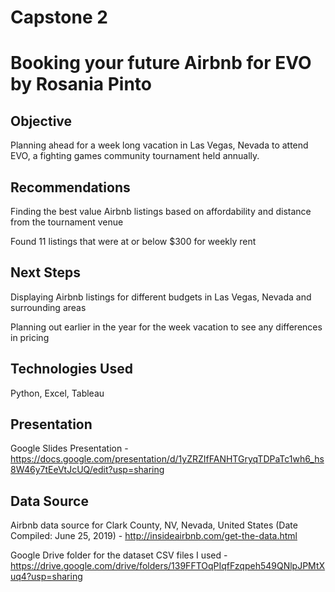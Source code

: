 # Capstone 2
# Booking your future Airbnb for EVO by Rosania Pinto

## Objective 

Planning ahead for a week long vacation in Las Vegas, Nevada to attend EVO, a fighting games community tournament held annually. 

## Recommendations 

Finding the best value Airbnb listings based on affordability and distance from the tournament venue

Found 11 listings that were at or below $300 for weekly rent

## Next Steps

Displaying Airbnb listings for different budgets in Las Vegas, Nevada and surrounding areas

Planning out earlier in the year for the week vacation to see any differences in pricing 

## Technologies Used

Python, Excel, Tableau

## Presentation 

Google Slides Presentation - https://docs.google.com/presentation/d/1yZRZIfFANHTGryqTDPaTc1wh6_hs8W46y7tEeVtJcUQ/edit?usp=sharing

## Data Source

Airbnb data source for Clark County, NV, Nevada, United States (Date Compiled: June 25, 2019) - http://insideairbnb.com/get-the-data.html

Google Drive folder for the dataset CSV files I used - https://drive.google.com/drive/folders/139FFTOqPIqfFzqpeh549QNlpJPMtXuq4?usp=sharing
